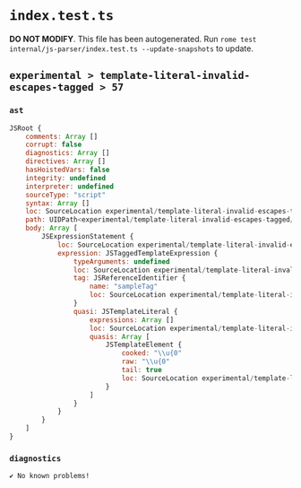 # `index.test.ts`

**DO NOT MODIFY**. This file has been autogenerated. Run `rome test internal/js-parser/index.test.ts --update-snapshots` to update.

## `experimental > template-literal-invalid-escapes-tagged > 57`

### `ast`

```javascript
JSRoot {
	comments: Array []
	corrupt: false
	diagnostics: Array []
	directives: Array []
	hasHoistedVars: false
	integrity: undefined
	interpreter: undefined
	sourceType: "script"
	syntax: Array []
	loc: SourceLocation experimental/template-literal-invalid-escapes-tagged/57/input.js 1:0-1:15
	path: UIDPath<experimental/template-literal-invalid-escapes-tagged/57/input.js>
	body: Array [
		JSExpressionStatement {
			loc: SourceLocation experimental/template-literal-invalid-escapes-tagged/57/input.js 1:0-1:15
			expression: JSTaggedTemplateExpression {
				typeArguments: undefined
				loc: SourceLocation experimental/template-literal-invalid-escapes-tagged/57/input.js 1:0-1:15
				tag: JSReferenceIdentifier {
					name: "sampleTag"
					loc: SourceLocation experimental/template-literal-invalid-escapes-tagged/57/input.js 1:0-1:9 (sampleTag)
				}
				quasi: JSTemplateLiteral {
					expressions: Array []
					loc: SourceLocation experimental/template-literal-invalid-escapes-tagged/57/input.js 1:9-1:15
					quasis: Array [
						JSTemplateElement {
							cooked: "\\u{0"
							raw: "\\u{0"
							tail: true
							loc: SourceLocation experimental/template-literal-invalid-escapes-tagged/57/input.js 1:10-1:14
						}
					]
				}
			}
		}
	]
}
```

### `diagnostics`

```
✔ No known problems!

```
